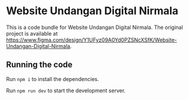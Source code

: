 
  # Website Undangan Digital Nirmala

  This is a code bundle for Website Undangan Digital Nirmala. The original project is available at https://www.figma.com/design/Y1UFyz09A0Yd0PZSNcXSfK/Website-Undangan-Digital-Nirmala.

  ## Running the code

  Run `npm i` to install the dependencies.

  Run `npm run dev` to start the development server.
  